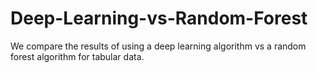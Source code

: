 # Deep-Learning-vs-Random-Forest

We compare the results of using a deep learning algorithm vs a random forest algorithm for tabular data.
